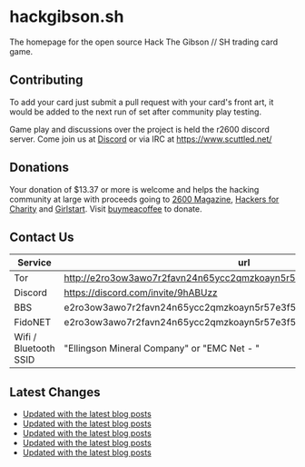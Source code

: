 # hackgibson.sh
The homepage for the open source Hack The Gibson // SH trading card game.


## Contributing

To add your card just submit a pull request with your card's front art, it would be added to the next run of set after community play testing.

Game play and discussions over the project is held the r2600 discord server. Come join us at [Discord](https://discord.com/invite/9hABUzz) or via IRC at https://www.scuttled.net/


## Donations

Your donation of $13.37 or more is welcome and helps the hacking community at large with proceeds going to [2600 Magazine](https://2600.com/), [Hackers for Charity](https://hackersforcharity.org) and [Girlstart](https://girlstart.org).  Visit [buymeacoffee](https://www.buymeacoffee.com/hackgibson.sh) to donate.


## Contact Us

Service | url
-|-
Tor | http://e2ro3ow3awo7r2favn24n65ycc2qmzkoayn5r57e3f56nvjwdcgg32ad.onion
Discord | https://discord.com/invite/9hABUzz
BBS | e2ro3ow3awo7r2favn24n65ycc2qmzkoayn5r57e3f56nvjwdcgg32ad.onion:23
FidoNET | e2ro3ow3awo7r2favn24n65ycc2qmzkoayn5r57e3f56nvjwdcgg32ad.onion:24554
Wifi / Bluetooth SSID | "Ellingson Mineral Company" or "EMC Net - <fidonet address>"

## Latest Changes
<!-- BLOG-POST-LIST:START -->
- [Updated with the latest blog posts](https://github.com/DFW2600/hackgibson.sh/commit/4e7d9847f65a28495cd51cfc25510442f0a305d5)
- [Updated with the latest blog posts](https://github.com/DFW2600/hackgibson.sh/commit/e4890d76440a13c59035e6e1e3f167808f6273ec)
- [Updated with the latest blog posts](https://github.com/DFW2600/hackgibson.sh/commit/89a031a14e094f3ccb8eba8f97b7d7fa1cde4a3c)
- [Updated with the latest blog posts](https://github.com/DFW2600/hackgibson.sh/commit/14e959f1a05430674c7df993b88e705aaba11a21)
- [Updated with the latest blog posts](https://github.com/DFW2600/hackgibson.sh/commit/94382c6a118d3953771c9df1f875226ce281c032)
<!-- BLOG-POST-LIST:END -->
